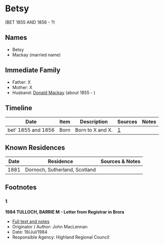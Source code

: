 ﻿---
layout: person
subject_key: i49855242
permalink: /people/i49855242
---

# Betsy
(BET 1855 AND 1856 - ?)

## Names

* Betsy
* Mackay (married name)

## Immediate Family

* Father: X
* Mother: X
* Husband: [Donald Mackay](./@32633938@-donald-mackay-b1855-d.md) (about 1855 - )

## Timeline

Date | Item | Description | Sources | Notes
---|---|---|---|---
bet' 1855 and 1856 | Born | Born to X and X. | [1](#1) | 

## Known Residences

Date | Residence | Sources & Notes
---|---|---
1881 | Dornoch, Sutherland, Scotland | 

## Footnotes

### 1

**1984 TULLOCH, BARRIE M - Letter from Registrar in Brora**

* [Full text and notes](../sources/@94133243@-1984-tulloch,-barrie-m-letter-from-registrar-in-brora.md)
* Originator / Author: John MacLennan
* Date: 19/Jul/1984
* Responsible Agency: Highland Regional Council

